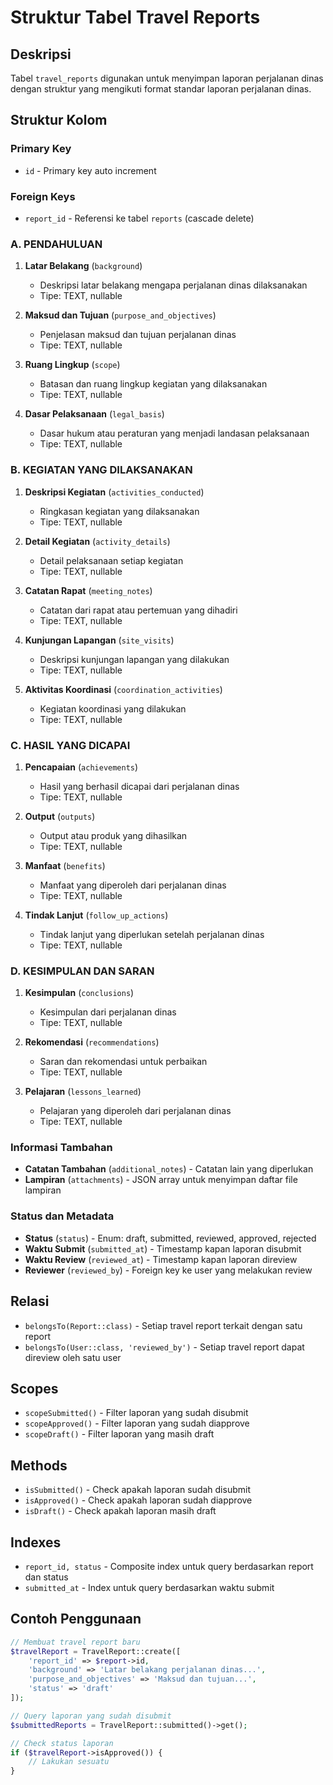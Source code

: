 # Struktur Tabel Travel Reports

## Deskripsi
Tabel `travel_reports` digunakan untuk menyimpan laporan perjalanan dinas dengan struktur yang mengikuti format standar laporan perjalanan dinas.

## Struktur Kolom

### Primary Key
- `id` - Primary key auto increment

### Foreign Keys
- `report_id` - Referensi ke tabel `reports` (cascade delete)

### A. PENDAHULUAN
1. **Latar Belakang** (`background`)
   - Deskripsi latar belakang mengapa perjalanan dinas dilaksanakan
   - Tipe: TEXT, nullable

2. **Maksud dan Tujuan** (`purpose_and_objectives`)
   - Penjelasan maksud dan tujuan perjalanan dinas
   - Tipe: TEXT, nullable

3. **Ruang Lingkup** (`scope`)
   - Batasan dan ruang lingkup kegiatan yang dilaksanakan
   - Tipe: TEXT, nullable

4. **Dasar Pelaksanaan** (`legal_basis`)
   - Dasar hukum atau peraturan yang menjadi landasan pelaksanaan
   - Tipe: TEXT, nullable

### B. KEGIATAN YANG DILAKSANAKAN
1. **Deskripsi Kegiatan** (`activities_conducted`)
   - Ringkasan kegiatan yang dilaksanakan
   - Tipe: TEXT, nullable

2. **Detail Kegiatan** (`activity_details`)
   - Detail pelaksanaan setiap kegiatan
   - Tipe: TEXT, nullable

3. **Catatan Rapat** (`meeting_notes`)
   - Catatan dari rapat atau pertemuan yang dihadiri
   - Tipe: TEXT, nullable

4. **Kunjungan Lapangan** (`site_visits`)
   - Deskripsi kunjungan lapangan yang dilakukan
   - Tipe: TEXT, nullable

5. **Aktivitas Koordinasi** (`coordination_activities`)
   - Kegiatan koordinasi yang dilakukan
   - Tipe: TEXT, nullable

### C. HASIL YANG DICAPAI
1. **Pencapaian** (`achievements`)
   - Hasil yang berhasil dicapai dari perjalanan dinas
   - Tipe: TEXT, nullable

2. **Output** (`outputs`)
   - Output atau produk yang dihasilkan
   - Tipe: TEXT, nullable

3. **Manfaat** (`benefits`)
   - Manfaat yang diperoleh dari perjalanan dinas
   - Tipe: TEXT, nullable

4. **Tindak Lanjut** (`follow_up_actions`)
   - Tindak lanjut yang diperlukan setelah perjalanan dinas
   - Tipe: TEXT, nullable

### D. KESIMPULAN DAN SARAN
1. **Kesimpulan** (`conclusions`)
   - Kesimpulan dari perjalanan dinas
   - Tipe: TEXT, nullable

2. **Rekomendasi** (`recommendations`)
   - Saran dan rekomendasi untuk perbaikan
   - Tipe: TEXT, nullable

3. **Pelajaran** (`lessons_learned`)
   - Pelajaran yang diperoleh dari perjalanan dinas
   - Tipe: TEXT, nullable

### Informasi Tambahan
- **Catatan Tambahan** (`additional_notes`) - Catatan lain yang diperlukan
- **Lampiran** (`attachments`) - JSON array untuk menyimpan daftar file lampiran

### Status dan Metadata
- **Status** (`status`) - Enum: draft, submitted, reviewed, approved, rejected
- **Waktu Submit** (`submitted_at`) - Timestamp kapan laporan disubmit
- **Waktu Review** (`reviewed_at`) - Timestamp kapan laporan direview
- **Reviewer** (`reviewed_by`) - Foreign key ke user yang melakukan review

## Relasi
- `belongsTo(Report::class)` - Setiap travel report terkait dengan satu report
- `belongsTo(User::class, 'reviewed_by')` - Setiap travel report dapat direview oleh satu user

## Scopes
- `scopeSubmitted()` - Filter laporan yang sudah disubmit
- `scopeApproved()` - Filter laporan yang sudah diapprove
- `scopeDraft()` - Filter laporan yang masih draft

## Methods
- `isSubmitted()` - Check apakah laporan sudah disubmit
- `isApproved()` - Check apakah laporan sudah diapprove
- `isDraft()` - Check apakah laporan masih draft

## Indexes
- `report_id, status` - Composite index untuk query berdasarkan report dan status
- `submitted_at` - Index untuk query berdasarkan waktu submit

## Contoh Penggunaan

```php
// Membuat travel report baru
$travelReport = TravelReport::create([
    'report_id' => $report->id,
    'background' => 'Latar belakang perjalanan dinas...',
    'purpose_and_objectives' => 'Maksud dan tujuan...',
    'status' => 'draft'
]);

// Query laporan yang sudah disubmit
$submittedReports = TravelReport::submitted()->get();

// Check status laporan
if ($travelReport->isApproved()) {
    // Lakukan sesuatu
}
```
